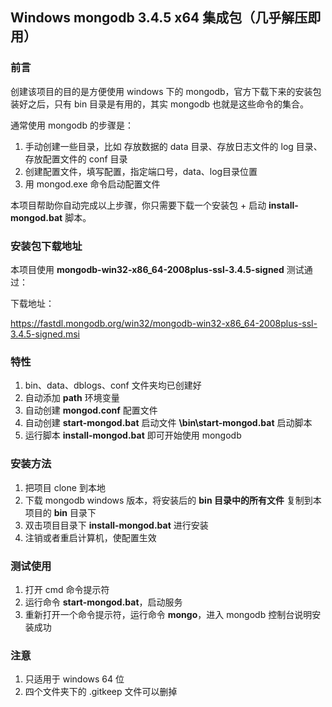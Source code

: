 ## Windows mongodb 3.4.5 x64 集成包（几乎解压即用）

### 前言
创建该项目的目的是方便使用 windows 下的 mongodb，官方下载下来的安装包装好之后，只有 bin 目录是有用的，其实 mongodb 也就是这些命令的集合。

通常使用 mongodb 的步骤是：

1. 手动创建一些目录，比如 存放数据的 data 目录、存放日志文件的 log 目录、存放配置文件的 conf 目录
2. 创建配置文件，填写配置，指定端口号，data、log目录位置
3. 用 mongod.exe 命令启动配置文件

本项目帮助你自动完成以上步骤，你只需要下载一个安装包 + 启动 **install-mongod.bat** 脚本。

### 安装包下载地址
本项目使用 **mongodb-win32-x86_64-2008plus-ssl-3.4.5-signed** 测试通过：

下载地址：

https://fastdl.mongodb.org/win32/mongodb-win32-x86_64-2008plus-ssl-3.4.5-signed.msi

### 特性
1. bin、data、dblogs、conf 文件夹均已创建好
2. 自动添加 **path** 环境变量
3. 自动创建 **mongod.conf** 配置文件
4. 自动创建 **start-mongod.bat** 启动文件 **\bin\start-mongod.bat** 启动脚本  
5. 运行脚本 **install-mongod.bat** 即可开始使用 mongodb

### 安装方法
1. 把项目 clone 到本地
2. 下载 mongodb windows 版本，将安装后的 **bin 目录中的所有文件** 复制到本项目的 **bin** 目录下
3. 双击项目目录下 **install-mongod.bat** 进行安装
4. 注销或者重启计算机，使配置生效

### 测试使用
1. 打开 cmd 命令提示符
2. 运行命令 **start-mongod.bat**，启动服务
3. 重新打开一个命令提示符，运行命令 **mongo**，进入 mongodb 控制台说明安装成功 

### 注意

1. 只适用于 windows 64 位
2. 四个文件夹下的 .gitkeep 文件可以删掉
